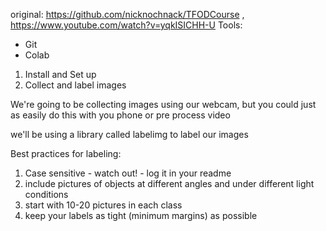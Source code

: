 original: https://github.com/nicknochnack/TFODCourse , https://www.youtube.com/watch?v=yqkISICHH-U
Tools:
 - Git
 - Colab

1. Install and Set up
2. Collect and label images

We're going to be collecting images using our webcam, but you could just as easily do this with you phone or pre process video

we'll be using a library called labelimg to label our images

Best practices for labeling: 
1. Case sensitive - watch out! - log it in your readme
2. include pictures of objects at different angles and under different light conditions
3. start with 10-20 pictures in each class
4. keep your labels as tight (minimum margins) as possible

